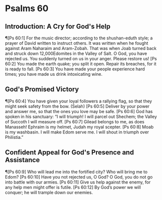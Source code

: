 # Psalms 60

## Introduction: A Cry for God's Help
¶[Ps 60:1] For the music director; according to the shushan-eduth style; a prayer of David written to instruct others. It was written when he fought against Aram Naharaim and Aram-Zobah. That was when Joab turned back and struck down 12,000Edomites in the Valley of Salt. O God, you have rejected us. You suddenly turned on us in your anger. Please restore us!
[Ps 60:2] You made the earth quake; you split it open. Repair its breaches, for it is ready to fall.
[Ps 60:3] You have made your people experience hard times; you have made us drink intoxicating wine.

## God's Promised Victory
¶[Ps 60:4] You have given your loyal followers a rallying flag, so that they might seek safety from the bow. (Selah)
[Ps 60:5] Deliver by your power and answer me, so that the ones you love may be safe.
[Ps 60:6] God has spoken in his sanctuary: “I will triumph! I will parcel out Shechem; the Valley of Succoth I will measure off.
[Ps 60:7] Gilead belongs to me, as does Manasseh! Ephraim is my helmet, Judah my royal scepter.
[Ps 60:8] Moab is my washbasin. I will make Edom serve me. I will shout in triumph over Philistia.”

## Confident Appeal for God's Presence and Assistance
¶[Ps 60:9] Who will lead me into the fortified city? Who will bring me to Edom?
[Ps 60:10] Have you not rejected us, O God? O God, you do not go into battle with our armies.
[Ps 60:11] Give us help against the enemy, for any help men might offer is futile.
[Ps 60:12] By God’s power we will conquer; he will trample down our enemies.
